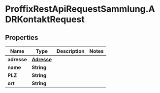 # ProffixRestApiRequestSammlung.ADRKontaktRequest

## Properties
Name | Type | Description | Notes
------------ | ------------- | ------------- | -------------
**adresse** | [**Adresse**](Adresse.md) |  | 
**name** | **String** |  | 
**PLZ** | **String** |  | 
**ort** | **String** |  | 


